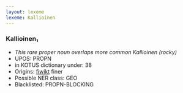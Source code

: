 ```yaml
---
layout: lexeme
lexeme: Kallioinen
---
```


###  Kallioinen₁

* _This rare proper noun overlaps more common *Kallioinen* (rocky)_
* UPOS:  PROPN
* in KOTUS dictionary under:  38
* Origins: [fiwikt](https://fi.wiktionary.org/wiki/Kallioinen) finer 
* Possible NER class:  GEO
* Blacklisted:  PROPN-BLOCKING

